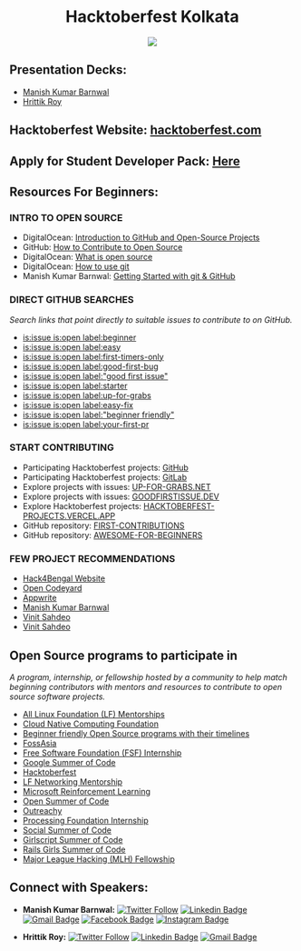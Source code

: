 <h1 align='center'> Hacktoberfest Kolkata </h1>

<p align="center"><img src="https://user-images.githubusercontent.com/46371923/197269488-b71a52cc-5178-456d-a596-5b53a1eafad9.png"></p>

## Presentation Decks:
- [Manish Kumar Barnwal](https://docs.google.com/presentation/d/1Q02b4_mnYJCGESSeNQvZxC83s-MMcYDCDTLI1j7xjCU/edit?usp=sharing)
- [Hrittik Roy](slides/Docs_Hacktoberfest.pptx)

## Hacktoberfest Website: [hacktoberfest.com](https://hacktoberfest.com/)

## Apply for Student Developer Pack: [Here](https://education.github.com/discount_requests/student_application?utm_source=2022-10-22-hacktoberfest-ccu)

## Resources For Beginners:
### INTRO TO OPEN SOURCE
- DigitalOcean: [Introduction to GitHub and Open-Source Projects](https://www.digitalocean.com/community/tutorial_series/an-introduction-to-open-source)
- GitHub: [How to Contribute to Open Source](https://opensource.guide/how-to-contribute/)
- DigitalOcean: [What is open source](https://www.digitalocean.com/community/tutorials/what-is-open-source)
- DigitalOcean: [How to use git](https://www.digitalocean.com/community/cheatsheets/how-to-use-git-a-reference-guide)
- Manish Kumar Barnwal: [Getting Started with git & GitHub](https://www.youtube.com/watch?v=EFnokAJuWcI)

### DIRECT GITHUB SEARCHES
*Search links that point directly to suitable issues to contribute to on GitHub.*
- [is:issue is:open label:beginner](https://github.com/search?q=is%3Aissue+is%3Aopen+label%3Abeginner&type=issues)
- [is:issue is:open label:easy](https://github.com/search?q=is%3Aissue+is%3Aopen+label%3Aeasy&type=issues)
- [is:issue is:open label:first-timers-only](https://github.com/search?q=is%3Aissue+is%3Aopen+label%3Afirst-timers-only&type=issues)
- [is:issue is:open label:good-first-bug](https://github.com/search?q=is%3Aissue+is%3Aopen+label%3Agood-first-bug&type=issues)
- [is:issue is:open label:"good first issue"](https://github.com/search?q=is%3Aissue+is%3Aopen+label%3A%22good+first+issue%22&type=issues)
- [is:issue is:open label:starter](https://github.com/search?q=is%3Aissue+is%3Aopen+label%3Astarter&type=issues)
- [is:issue is:open label:up-for-grabs](https://github.com/search?q=is%3Aissue+is%3Aopen+label%3Aup-for-grabs&type=issues)
- [is:issue is:open label:easy-fix](https://github.com/search?q=is%3Aissue+is%3Aopen+label%3Aeasy-fix&type=issues)
- [is:issue is:open label:"beginner friendly"](https://github.com/search?q=is%3Aissue+is%3Aopen+label%3A%22beginner+friendly%22&type=issues)
- [is:issue is:open label:your-first-pr](https://github.com/search?q=is%3Aissue+is%3Aopen+label%3Ayour-first-pr&type=issues)

### START CONTRIBUTING
- Participating Hacktoberfest projects: [GitHub](https://github.com/topics/hacktoberfest)
- Participating Hacktoberfest projects: [GitLab](https://gitlab.com/explore/projects/topics/hacktoberfest)
- Explore projects with issues: [UP-FOR-GRABS.NET](https://up-for-grabs.net/#/)
- Explore projects with issues: [GOODFIRSTISSUE.DEV](https://goodfirstissue.dev/)
- Explore Hacktoberfest projects: [HACKTOBERFEST-PROJECTS.VERCEL.APP](https://hacktoberfest-projects.vercel.app/)
- GitHub repository: [FIRST-CONTRIBUTIONS](https://github.com/firstcontributions/first-contributions)
- GitHub repository: [AWESOME-FOR-BEGINNERS](https://github.com/mungell/awesome-for-beginners)

### FEW PROJECT RECOMMENDATIONS
- [Hack4Bengal Website](https://github.com/hack4bengal/hack4bengal.github.io)
- [Open Codeyard](https://github.com/orgs/OpenCodeyard/)
- [Appwrite](https://github.com/appwrite)
- [Manish Kumar Barnwal](https://github.com/imanishbarnwal/Events-And-Hackathons)
- [Vinit Sahdeo](https://github.com/vinitshahdeo/topmate-readme-badge)
- [Vinit Sahdeo](https://github.com/vinitshahdeo/peerlist-readme-badge)

## Open Source programs to participate in

*A program, internship, or fellowship hosted by a community to help match beginning contributors with mentors and resources to contribute to open source software projects.*
- [All Linux Foundation (LF) Mentorships](https://mentorship.lfx.linuxfoundation.org/#projects_all)
- [Cloud Native Computing Foundation](https://events.linuxfoundation.org/kubecon-cloudnativecon-north-america/)
- [Beginner friendly Open Source programs with their timelines](https://github.com/arpit456jain/Open-Source-Programs)
- [FossAsia](https://fossasia.org)
- [Free Software Foundation (FSF) Internship](https://www.fsf.org/volunteer/internships)
- [Google Summer of Code](https://summerofcode.withgoogle.com/)
- [Hacktoberfest](https://hacktoberfest.digitalocean.com)
- [LF Networking Mentorship](https://wiki.lfnetworking.org/display/LN/LFN+Mentorship+Program)
- [Microsoft Reinforcement Learning](https://www.microsoft.com/en-us/research/academic-program/rl-open-source-fest/)
- [Open Summer of Code](https://osoc.be/students)
- [Outreachy](https://www.outreachy.org)
- [Processing Foundation Internship](https://processingfoundation.org/fellowships/)
- [Social Summer of Code](https://ssoc.getsocialnow.co/)
- [Girlscript Summer of Code](https://gssoc.girlscript.tech/)
- [Rails Girls Summer of Code](https://railsgirlssummerofcode.org/)
- [Major League Hacking (MLH) Fellowship](https://fellowship.mlh.io/)

## Connect with Speakers:
- **Manish Kumar Barnwal:** [![Twitter Follow](https://img.shields.io/twitter/follow/imanishbarnwal?style=social)](https://twitter.com/intent/follow?screen_name=imanishbarnwal) [![Linkedin Badge](https://img.shields.io/badge/-Manish_Kumar_Barnwal-blue?style=social&logo=Linkedin&logoColor=blue&link=https://www.linkedin.com/in/imanishbarnwal)](https://www.linkedin.com/in/imanishbarnwal)
[![Gmail Badge](https://img.shields.io/badge/-imanishbarnwal@gmail.com-c14438?style=social&logo=Gmail&logoColor=red&link=mailto:imanishbarnwal@gamil.com)](mailto:imanishbarnwal@gmail.com) [![Facebook Badge](https://img.shields.io/badge/-Manish_Kumar_Barnwal-4267b2?style=social&&logo=Facebook&logoColor=blue&link=https://www.facebook.com/imanishbarnwal)](https://www.facebook.com/imanishbarnwal) [![Instagram Badge](https://img.shields.io/badge/-@imanishbarnwal-833ab4?style=social&logo=Instagram&logoColor=A14DAF&link=https://www.instagram.com/imanishbarnwal)](https://www.instagram.com/imanishbarnwal)

- **Hrittik Roy:** [![Twitter Follow](https://img.shields.io/twitter/follow/hrittikhere?style=social)](https://twitter.com/intent/follow?screen_name=hrittikhere) [![Linkedin Badge](https://img.shields.io/badge/-Hrittik_Roy-blue?style=social&logo=Linkedin&logoColor=blue&link=https://www.linkedin.com/in/hrittikhere)](https://www.linkedin.com/in/hrittikhere)
[![Gmail Badge](https://img.shields.io/badge/-hrittikroy@harness.com-c14438?style=social&logo=Gmail&logoColor=red&link=mailto:hrittik@harness.com)](mailto:hrittikroy@harness.com) 
